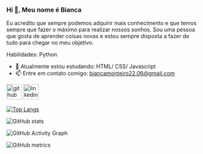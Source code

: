 <!--
### Hi there 👋
**Bianca-22/Bianca-22** is a ✨ _special_ ✨ repository because its `README.md` (this file) appears on your GitHub profile.

Here are some ideas to get you started:

- 🔭 I’m currently working on ...
- 🌱 I’m currently learning ...
- 👯 I’m looking to collaborate on ...
- 🤔 I’m looking for help with ...
- 💬 Ask me about ...
- 📫 How to reach me: ...
- 😄 Pronouns: ...
- ⚡ Fun fact: ...
-->

### Hi 👋, Meu nome é Bianca
Eu acredito que sempre podemos adquirir mais conhecimento e que temos sempre que fazer o máximo para realizar nossos sonhos.
Sou uma pessoa que gosta de aprender coisas novas e estou sempre disposta a fazer de tudo para chegar no meu objetivo.

Habilidades: Python

- 🌱 Atualmente estou estudando: HTML/ CSS/ Javascript 
- 📫 Entre em contato comigo: biancamonteiro22.06@gmail.com 


[<img src='https://cdn.jsdelivr.net/npm/simple-icons@3.0.1/icons/github.svg' alt='github' height='40'>](https://github.com/Bianca-22)  [<img src='https://cdn.jsdelivr.net/npm/simple-icons@3.0.1/icons/linkedin.svg' alt='linkedin' height='40'>](https://www.linkedin.com/in/bianca-monteiro/)

[![Top Langs](https://github-readme-stats.vercel.app/api/top-langs/?username=Bianca-22)](https://github.com/anuraghazra/github-readme-stats)

![GitHub stats](https://github-readme-stats.vercel.app/api?username=Bianca-22&show_icons=true)  

![GitHub Activity Graph](https://activity-graph.herokuapp.com/graph?username=Bianca-22)  

![GitHub metrics](https://metrics.lecoq.io/Bianca-22)  

